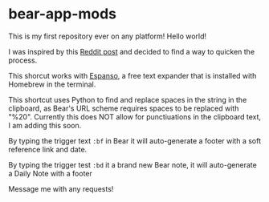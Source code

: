 # bear-app-mods
This is my first repository ever on any platform! Hello world!

I was inspired by this [Reddit post](https://www.reddit.com/r/bearapp/comments/fd7teq/how_i_do_bidirectional_linking_in_bear_ala_roam/) and decided to find a way to quicken the process.

This shorcut works with [Espanso](https://github.com/federico-terzi/espanso), a free text expander that is installed with Homebrew in the terminal.

This shortcut uses Python to find and replace spaces in the string in the clipboard, as Bear's URL scheme requires spaces to be replaced with "%20". Currently this does NOT allow for punctiuations in the clipboard text, I am adding this soon.

By typing the trigger text `:bf` in Bear it will auto-generate a footer with a soft reference link and date.

By typing the trigger test `:bd` it a brand new Bear note, it will auto-generate a Daily Note with a footer

Message me with any requests!
